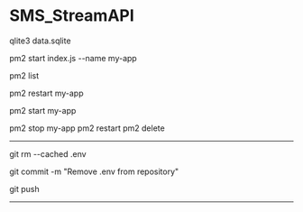 # SMS_StreamAPI

qlite3 data.sqlite

pm2 start index.js --name my-app

pm2 list

pm2 restart my-app

pm2 start my-app

pm2 stop my-app
pm2 restart
pm2 delete

---

git rm --cached .env

git commit -m "Remove .env from repository"

git push


---
